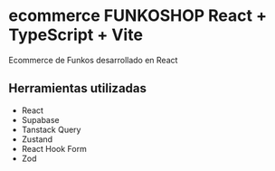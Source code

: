 # ecommerce FUNKOSHOP React + TypeScript + Vite

Ecommerce de Funkos desarrollado en React

## Herramientas utilizadas

- React
- Supabase
- Tanstack Query
- Zustand
- React Hook Form
- Zod
